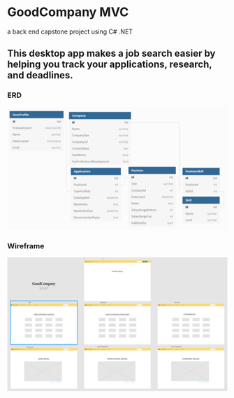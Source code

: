 # GoodCompany MVC
a back end capstone project using C# .NET 

## This desktop app makes a job search easier by helping you track your applications, research, and deadlines.
### ERD
![ERD](https://github.com/KsquaredK/GoodCompany/blob/initial/FirebaseMVC/assets/ERD_GoodCompany.png)

### Wireframe
![Wireframe](https://github.com/KsquaredK/GoodCompany/blob/initial/FirebaseMVC/assets/Wireframe_GoodCompany.png)

